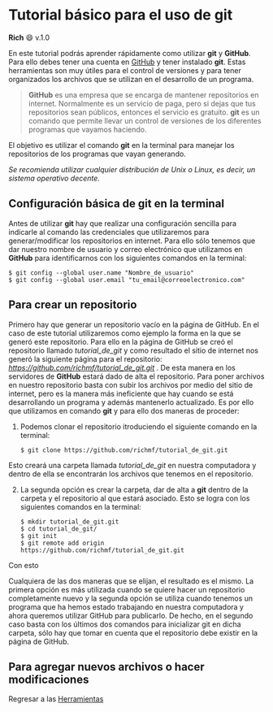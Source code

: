 # Tutorial básico para el uso de **git**

**Rich** :smile:
v.1.0

En este tutorial podrás aprender rápidamente como utilizar **git** y **GitHub**. Para ello debes tener una cuenta en [GitHub](https://github.com) y tener instalado **git**. Estas herramientas son muy útiles para el control de versiones y para tener organizados los archivos que se utilizan en el desarrollo de un programa.

> **GitHub** es una empresa que se encarga de mantener repositorios en internet. Normalmente es un servicio de paga, pero si dejas que tus repositorios sean públicos, entonces el servicio es gratuito.
> **git** es un comando que permite llevar un control de versiones de los diferentes programas que vayamos haciendo.

El objetivo es utilizar el comando **git** en la terminal para manejar los repositorios de los programas que vayan generando.

*Se recomienda utilizar cualquier distribución de Unix o Linux, es decir, un sistema operativo decente.*

## Configuración básica de **git** en la terminal

Antes de utilizar **git** hay que realizar una configuración sencilla para indicarle al comando las credenciales que utilizaremos para generar/modificar los repositorios en internet. Para ello sólo tenemos que dar nuestro nombre de usuario y correo electrónico que utilizamos en **GitHub** para identificarnos con los siguientes comandos en la terminal: 

```
$ git config --global user.name "Nombre_de_usuario"
$ git config --global user.email "tu_email@correoelectronico.com"
```

## Para crear un repositorio

Primero hay que generar un repositorio vacío en la página de GitHub. En el caso de este tutorial utilizaremos como ejemplo la forma en la que se generó este repositorio. Para ello en la página de GitHub se creó el repositorio llamado *tutorial_de_git* y como resultado el sitio de internet nos generó la siguiente página para el repositorio: *https://github.com/richmf/tutorial_de_git.git* . De esta manera en los servidores de **GitHub** estará dado de alta el repositorio. Para poner archivos en nuestro repositorio basta con subir los archivos por medio del sitio de internet, pero es la manera más ineficiente que hay cuando se está desarrollando un programa y además mantenerlo actualizado. Es por ello que utilizamos en comando **git** y para ello dos maneras de proceder:

1. Podemos clonar el repositorio itroduciendo el siguiente comando en la terminal:
    ```
    $ git clone https://github.com/richmf/tutorial_de_git.git
    ```
Esto creará una carpeta llamada *tutorial_de_git* en nuestra computadora y dentro de ella se encontrarán los archivos que tenemos en el repositorio.

2. La segunda opción es crear la carpeta, dar de alta a **git** dentro de la carpeta y el repositorio al que estará asociado. Esto se logra con los siguientes comandos en la terminal:
    ```
    $ mkdir tutorial_de_git.git
    $ cd tutorial_de_git/
    $ git init
    $ git remote add origin https://github.com/richmf/tutorial_de_git.git
    ```
Con esto 
    
Cualquiera de las dos maneras que se elijan, el resultado es el mismo. La primera opción es más utilizada cuando se quiere hacer un repositorio completamente nuevo y la segunda opción se utiliza cuando tenemos un programa que ha hemos estado trabajando en nuestra computadora y ahora queremos utilizar GitHub para publicarlo. De hecho, en el segundo caso basta con los últimos dos comandos para inicializar git en dicha carpeta, sólo hay que tomar en cuenta que el repositorio debe existir en la página de GitHub.

## Para agregar nuevos archivos o hacer modificaciones



Regresar a las [Herramientas](http://sistemas.fciencias.unam.mx/~rich/herramientas/index.html)